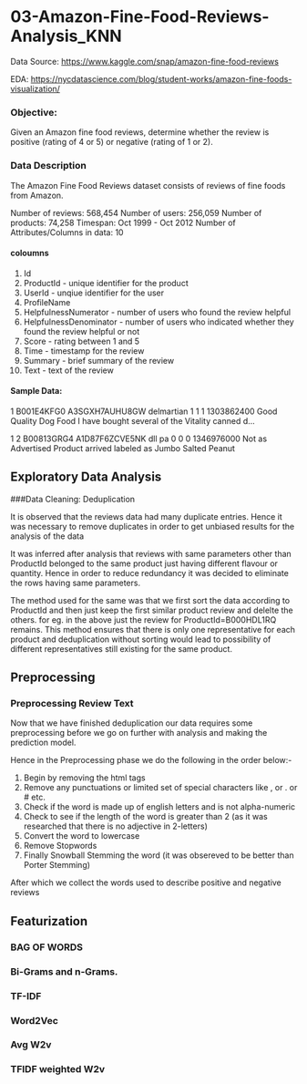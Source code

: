 # 03-Amazon-Fine-Food-Reviews-Analysis_KNN

Data Source: https://www.kaggle.com/snap/amazon-fine-food-reviews

EDA: https://nycdatascience.com/blog/student-works/amazon-fine-foods-visualization/

### Objective:

Given an Amazon fine food reviews, determine whether the review is positive (rating of 4 or 5) or negative (rating of 1 or 2).

### Data Description

The Amazon Fine Food Reviews dataset consists of reviews of fine foods from Amazon.

Number of reviews: 568,454 Number of users: 256,059 Number of products: 74,258 Timespan: Oct 1999 - Oct 2012 Number of Attributes/Columns in data: 10

#### coloumns

1. Id
2. ProductId - unique identifier for the product
3. UserId - unqiue identifier for the user
4. ProfileName
5. HelpfulnessNumerator - number of users who found the review helpful
6. HelpfulnessDenominator - number of users who indicated whether they found the review helpful or not
7. Score - rating between 1 and 5
8. Time - timestamp for the review
9. Summary - brief summary of the review
10. Text - text of the review

#### Sample Data:

1 B001E4KFG0 A3SGXH7AUHU8GW delmartian 1 1 1 1303862400 Good Quality Dog Food I have bought several of the Vitality canned d...

1 2 B00813GRG4 A1D87F6ZCVE5NK dll pa 0 0 0 1346976000 Not as Advertised Product arrived labeled as Jumbo Salted Peanut

## Exploratory Data Analysis
###Data Cleaning: Deduplication

It is observed that the reviews data had many duplicate entries. Hence it was necessary to remove duplicates in order to get unbiased results for the analysis of the data

It was inferred after analysis that reviews with same parameters other than ProductId belonged to the same product just having different flavour or quantity. Hence in order to reduce redundancy it was decided to eliminate the rows having same parameters.

The method used for the same was that we first sort the data according to ProductId and then just keep the first similar product review and delelte the others. for eg. in the above just the review for ProductId=B000HDL1RQ remains. This method ensures that there is only one representative for each product and deduplication without sorting would lead to possibility of different representatives still existing for the same product.

## Preprocessing
### Preprocessing Review Text

Now that we have finished deduplication our data requires some preprocessing before we go on further with analysis and making the prediction model.

Hence in the Preprocessing phase we do the following in the order below:-


1. Begin by removing the html tags
2. Remove any punctuations or limited set of special characters like , or . or # etc.
3. Check if the word is made up of english letters and is not alpha-numeric
4. Check to see if the length of the word is greater than 2 (as it was researched that there is no adjective in 2-letters)
5. Convert the word to lowercase
6. Remove Stopwords
7. Finally Snowball Stemming the word (it was obsereved to be better than Porter Stemming)

After which we collect the words used to describe positive and negative reviews

## Featurization
### BAG OF WORDS
### Bi-Grams and n-Grams.
### TF-IDF
### Word2Vec
### Avg W2v
### TFIDF weighted W2v
